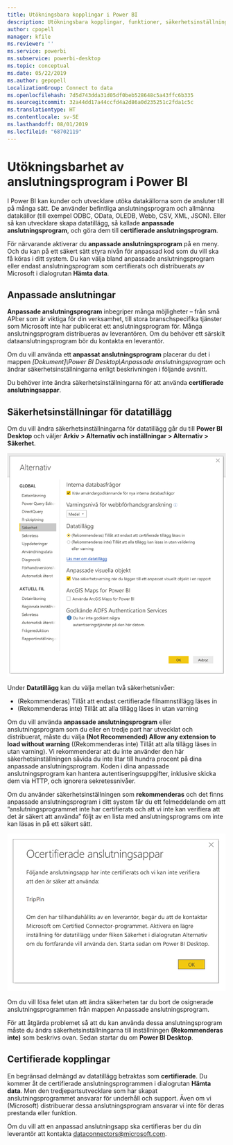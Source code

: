 ```yaml
---
title: Utökningsbara kopplingar i Power BI
description: Utökningsbara kopplingar, funktioner, säkerhetsinställningar och certifierade kopplingar
author: cpopell
manager: kfile
ms.reviewer: ''
ms.service: powerbi
ms.subservice: powerbi-desktop
ms.topic: conceptual
ms.date: 05/22/2019
ms.author: gepopell
LocalizationGroup: Connect to data
ms.openlocfilehash: 7d5d743dda31d05df0beb528648c5a43ffc6b335
ms.sourcegitcommit: 32a44dd17a44ccfd4a2d86a0d235251c2fda1c5c
ms.translationtype: HT
ms.contentlocale: sv-SE
ms.lasthandoff: 08/01/2019
ms.locfileid: "68702119"
---
```

# <a name="connector-extensibility-in-power-bi"></a>Utökningsbarhet av anslutningsprogram i Power BI

I Power BI kan kunder och utvecklare utöka datakällorna som de ansluter till på många sätt. De använder befintliga anslutningsprogram och allmänna datakällor (till exempel ODBC, OData, OLEDB, Webb, CSV, XML, JSON). Eller så kan utvecklare skapa datatillägg, så kallade **anpassade anslutningsprogram**, och göra dem till **certifierade anslutningsprogram**.

För närvarande aktiverar du **anpassade anslutningsprogram** på en meny. Och du kan på ett säkert sätt styra nivån för anpassad kod som du vill ska få köras i ditt system. Du kan välja bland anpassade anslutningsprogram eller endast anslutningsprogram som certifierats och distribuerats av Microsoft i dialogrutan **Hämta data**.

## <a name="custom-connectors"></a>Anpassade anslutningar

**Anpassade anslutningsprogram** inbegriper många möjligheter – från små API:er som är viktiga för din verksamhet, till stora branschspecifika tjänster som Microsoft inte har publicerat ett anslutningsprogram för. Många anslutningsprogram distribueras av leverantören. Om du behöver ett särskilt dataanslutningsprogram bör du kontakta en leverantör.

Om du vill använda ett **anpassat anslutningsprogram** placerar du det i mappen *\[Dokument]\\Power BI Desktop\\Anpassade anslutningsprogram* och ändrar säkerhetsinställningarna enligt beskrivningen i följande avsnitt.

Du behöver inte ändra säkerhetsinställningarna för att använda **certifierade anslutningsappar**.

## <a name="data-extension-security"></a>Säkerhetsinställningar för datatillägg

Om du vill ändra säkerhetsinställningarna för datatillägg går du till **Power BI Desktop** och väljer **Arkiv > Alternativ och inställningar > Alternativ > Säkerhet**.

![Välj om du vill läsa in anpassade anslutningsprogram med säkerhetsalternativ för datatillägg](media/desktop-connector-extensibility/data-extension-security-1.png)

Under **Datatillägg** kan du välja mellan två säkerhetsnivåer:

* (Rekommenderas) Tillåt att endast certifierade filnamnstillägg läses in
* (Rekommenderas inte) Tillåt att alla tillägg läses in utan varning

Om du vill använda **anpassade anslutningsprogram** eller anslutningsprogram som du eller en tredje part har utvecklat och distribuerat, måste du välja **(Not Recommended) Allow any extension to load without warning** ((Rekommenderas inte) Tillåt att alla tillägg läses in utan varning). Vi rekommenderar att du inte använder den här säkerhetsinställningen såvida du inte litar till hundra procent på dina anpassade anslutningsprogram. Koden i dina anpassade anslutningsprogram kan hantera autentiseringsuppgifter, inklusive skicka dem via HTTP, och ignorera sekretessnivåer.

Om du använder säkerhetsinställningen som **rekommenderas** och det finns anpassade anslutningsprogram i ditt system får du ett felmeddelande om att ”anslutningsprogrammet inte har certifierats och att vi inte kan verifiera att det är säkert att använda” följt av en lista med anslutningsprograms om inte kan läsas in på ett säkert sätt.

![En dialogruta visas som beskriver de anpassade anslutningsprogram som inte kan läsas in på grund av säkerhetsinställningarna, i det här fallet TripPin](media/desktop-connector-extensibility/data-extension-security-2.png)

Om du vill lösa felet utan att ändra säkerheten tar du bort de osignerade anslutningsprogrammen från mappen Anpassade anslutningsprogram.

För att åtgärda problemet så att du kan använda dessa anslutningsprogram måste du ändra säkerhetsinställningarna till inställningen **(Rekommenderas inte)** som beskrivs ovan. Sedan startar du om **Power BI Desktop**.

## <a name="certified-connectors"></a>Certifierade kopplingar

En begränsad delmängd av datatillägg betraktas som **certifierade**. Du kommer åt de certifierade anslutningsprogrammen i dialogrutan **Hämta data**. Men den tredjepartsutvecklare som har skapat anslutningsprogrammet ansvarar för underhåll och support. Även om vi (Microsoft) distribuerar dessa anslutningsprogram ansvarar vi inte för deras prestanda eller funktion.

Om du vill att en anpassad anslutningsapp ska certifieras ber du din leverantör att kontakta dataconnectors@microsoft.com.
